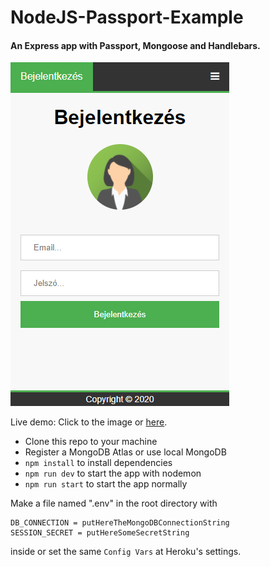# NodeJS-Passport-Example
#### An Express app with Passport, Mongoose and Handlebars.

[![Screenshot](screenshot.png?raw=true "Passport-Example")](https://nodejs-passport-example.herokuapp.com)

Live demo: Click to the image or [here](https://nodejs-passport-example.herokuapp.com).

- Clone this repo to your machine
- Register a MongoDB Atlas or use local MongoDB
- `npm install` to install dependencies
- `npm run dev` to start the app with nodemon
- `npm run start` to start the app normally

Make a file named ".env" in the root directory with
```
DB_CONNECTION = putHereTheMongoDBConnectionString
SESSION_SECRET = putHereSomeSecretString
```
inside or set the same `Config Vars` at Heroku's settings.
